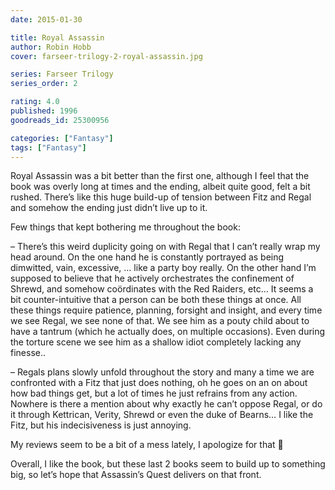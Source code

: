 ```yaml
---
date: 2015-01-30

title: Royal Assassin
author: Robin Hobb
cover: farseer-trilogy-2-royal-assassin.jpg

series: Farseer Trilogy
series_order: 2

rating: 4.0
published: 1996
goodreads_id: 25300956

categories: ["Fantasy"]
tags: ["Fantasy"]
---
```


Royal Assassin was a bit better than the first one, although I feel that the book was overly long at times and the ending, albeit quite good, felt a bit rushed. There’s like this huge build-up of tension between Fitz and Regal and somehow the ending just didn’t live up to it.

<!--more-->

Few things that kept bothering me throughout the book:

– There’s this weird duplicity going on with Regal that I can’t really wrap my head around. On the one hand he is constantly portrayed as being dimwitted, vain, excessive, … like a party boy really. On the other hand I’m supposed to believe that he actively orchestrates the confinement of Shrewd, and somehow coördinates with the Red Raiders, etc… It seems a bit counter-intuitive that a person can be both these things at once. All these things require patience, planning, forsight and insight, and every time we see Regal, we see none of that. We see him as a pouty child about to have a tantrum (which he actually does, on multiple occasions). <spoiler>Even during the torture scene we see him as a shallow idiot completely lacking any finesse.. </spoiler>

– Regals plans slowly unfold throughout the story and many a time we are confronted with a Fitz that just does nothing, oh he goes on an on about how bad things get, but a lot of times he just refrains from any action. Nowhere is there a mention about why exactly he can’t oppose Regal, or do it through Kettrican, Verity, Shrewd or even the duke of Bearns… I like the Fitz, but his indecisiveness is just annoying.

My reviews seem to be a bit of a mess lately, I apologize for that 🙂

Overall, I like the book, but these last 2 books seem to build up to something big, so let’s hope that Assassin’s Quest delivers on that front.
